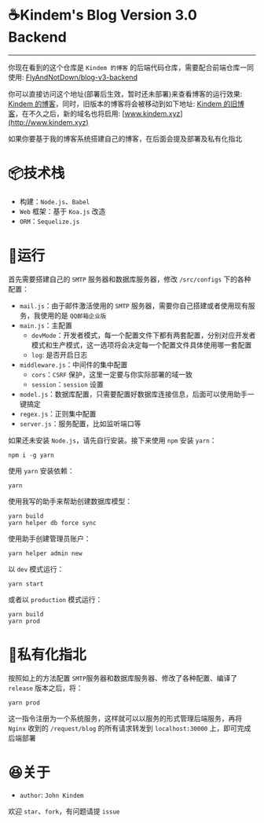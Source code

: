 # ☕Kindem's Blog Version 3.0 Backend

---

你现在看到的这个仓库是 `Kindem 的博客` 的后端代码仓库，需要配合前端仓库一同使用: [FlyAndNotDown/blog-v3-backend](https://github.com/FlyAndNotDown/blog-v3-backend)

你可以直接访问这个地址(部署后生效，暂时还未部署)来查看博客的运行效果: [Kindem 的博客](http://www.kindemh.cn)，同时，旧版本的博客将会被移动到如下地址: [Kindem 的旧博客](http://dev.kindemh.cn)，在不久之后，新的域名也将启用: [www.kindem.xyz](http://www.kindem.xyz)

如果你要基于我的博客系统搭建自己的博客，在后面会提及部署及私有化指北

# 📦技术栈
* 构建：`Node.js`、`Babel`
* `Web` 框架：基于 `Koa.js` 改造
* `ORM`：`Sequelize.js`

# 🏃‍运行
首先需要搭建自己的 `SMTP` 服务器和数据库服务器，修改 `/src/configs` 下的各种配置：

* `mail.js`：由于邮件激活使用的 `SMTP` 服务器，需要你自己搭建或者使用现有服务，我使用的是 `QQ邮箱企业版`
* `main.js`：主配置
    * `devMode`：开发者模式，每一个配置文件下都有两套配置，分别对应开发者模式和生产模式，这一选项将会决定每一个配置文件具体使用哪一套配置
    * `log`: 是否开启日志
* `middleware.js`：中间件的集中配置
    * `cors`：`CSRF` 保护，这里一定要与你实际部署的域一致
    * `session`：`session` 设置
* `model.js`：数据库配置，只需要配置好数据库连接信息，后面可以使用助手一键搞定
* `regex.js`：正则集中配置
* `server.js`：服务配置，比如监听端口等

如果还未安装 `Node.js`，请先自行安装。接下来使用 `npm` 安装 `yarn`：

```
npm i -g yarn
```

使用 `yarn` 安装依赖：

```
yarn
```

使用我写的助手来帮助创建数据库模型：

```
yarn build
yarn helper db force sync
```

使用助手创建管理员账户：

```
yarn helper admin new
```

以 `dev` 模式运行：

```
yarn start
```
 
或者以 `production` 模式运行：

```
yarn build
yarn prod
```

# 🎁私有化指北
按照如上的方法配置 `SMTP`服务器和数据库服务器、修改了各种配置、编译了 `release` 版本之后，将：

```
yarn prod
```

这一指令注册为一个系统服务，这样就可以以服务的形式管理后端服务，再将 `Nginx` 收到的 `/request/blog` 的所有请求转发到 `localhost:30000` 上，即可完成后端部署

# 😆关于
* `author`: `John Kindem`

欢迎 `star`、`fork`，有问题请提 `issue`